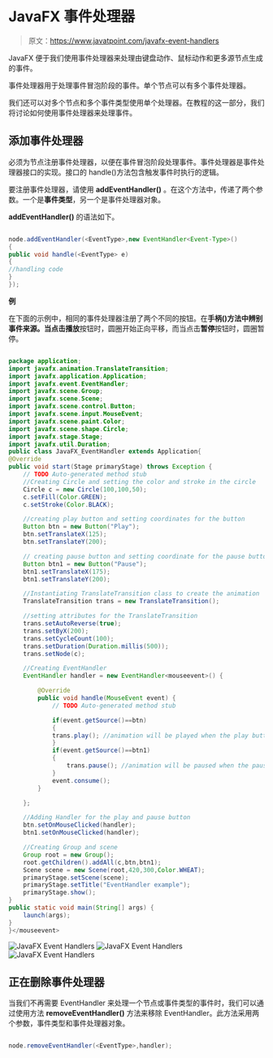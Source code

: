 # JavaFX 事件处理器

> 原文：<https://www.javatpoint.com/javafx-event-handlers>

JavaFX 便于我们使用事件处理器来处理由键盘动作、鼠标动作和更多源节点生成的事件。

事件处理器用于处理事件冒泡阶段的事件。单个节点可以有多个事件处理器。

我们还可以对多个节点和多个事件类型使用单个处理器。在教程的这一部分，我们将讨论如何使用事件处理器来处理事件。

## 添加事件处理器

必须为节点注册事件处理器，以便在事件冒泡阶段处理事件。事件处理器是事件处理器接口的实现。接口的 handle()方法包含触发事件时执行的逻辑。

要注册事件处理器，请使用 **addEventHandler()** 。在这个方法中，传递了两个参数。一个是**事件类型**，另一个是事件处理器对象。

**addEventHandler()** 的语法如下。

```java

node.addEventHandler(<EventType>,new EventHandler<Event-Type>()
{
public void handle(<EventType> e)
{
//handling code 
}
});

```

**例**

在下面的示例中，相同的事件处理器注册了两个不同的按钮。在**手柄()**方法中辨别事件来源。当点击**播放**按钮时，圆圈开始正向平移，而当点击**暂停**按钮时，圆圈暂停。

```java

package application;
import javafx.animation.TranslateTransition;
import javafx.application.Application;
import javafx.event.EventHandler;
import javafx.scene.Group;
import javafx.scene.Scene;
import javafx.scene.control.Button;
import javafx.scene.input.MouseEvent;
import javafx.scene.paint.Color;
import javafx.scene.shape.Circle;
import javafx.stage.Stage;
import javafx.util.Duration;
public class JavaFX_EventHandler extends Application{
@Override
public void start(Stage primaryStage) throws Exception {
	// TODO Auto-generated method stub
	//Creating Circle and setting the color and stroke in the circle 
	Circle c = new Circle(100,100,50);
	c.setFill(Color.GREEN);
	c.setStroke(Color.BLACK);

	//creating play button and setting coordinates for the button 
	Button btn = new Button("Play");
	btn.setTranslateX(125);
	btn.setTranslateY(200);

	// creating pause button and setting coordinate for the pause button 
	Button btn1 = new Button("Pause");
	btn1.setTranslateX(175);
	btn1.setTranslateY(200);

	//Instantiating TranslateTransition class to create the animation 
	TranslateTransition trans = new TranslateTransition();

	//setting attributes for the TranslateTransition 
	trans.setAutoReverse(true);
	trans.setByX(200);
	trans.setCycleCount(100);
	trans.setDuration(Duration.millis(500));
	trans.setNode(c);

	//Creating EventHandler 
	EventHandler handler = new EventHandler<mouseevent>() {

		@Override
		public void handle(MouseEvent event) {
			// TODO Auto-generated method stub

			if(event.getSource()==btn)
			{
			trans.play(); //animation will be played when the play button is clicked 
			}
			if(event.getSource()==btn1)
			{
				trans.pause(); //animation will be paused when the pause button is clicked 
			}
			event.consume();
		}

	};

	//Adding Handler for the play and pause button 
	btn.setOnMouseClicked(handler);
	btn1.setOnMouseClicked(handler);

	//Creating Group and scene 
	Group root = new Group();
	root.getChildren().addAll(c,btn,btn1);
	Scene scene = new Scene(root,420,300,Color.WHEAT);
	primaryStage.setScene(scene);
	primaryStage.setTitle("EventHandler example");
	primaryStage.show();
}
public static void main(String[] args) {
	launch(args);
}
}</mouseevent> 
```

![JavaFX Event Handlers](../img/5112ac0a44801d20ca97d5d0dfc78617.png)
![JavaFX Event Handlers](../img/572808435f9f39e960f80f4fac618e3d.png)
![JavaFX Event Handlers](../img/32f676ff255165de7079f235388027b8.png)

## 正在删除事件处理器

当我们不再需要 EventHandler 来处理一个节点或事件类型的事件时，我们可以通过使用方法 **removeEventHandler()** 方法来移除 EventHandler。此方法采用两个参数，事件类型和事件处理器对象。

```java

node.removeEventHandler(<EventType>,handler);

```